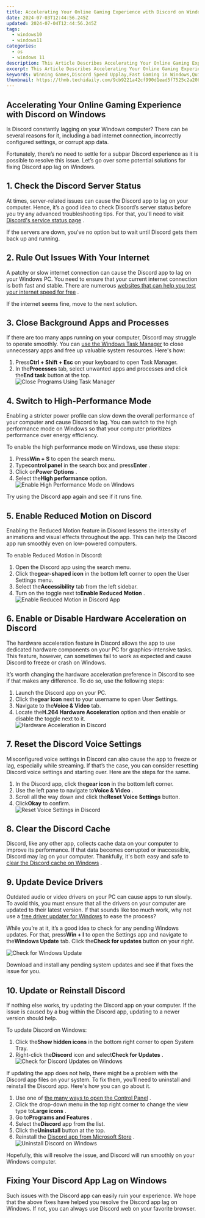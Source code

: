 ```yaml
---
title: Accelerating Your Online Gaming Experience with Discord on Windows
date: 2024-07-03T12:44:56.245Z
updated: 2024-07-04T12:44:56.245Z
tags:
  - windows10
  - windows11
categories:
  - os
  - windows 11
description: This Article Describes Accelerating Your Online Gaming Experience with Discord on Windows
excerpt: This Article Describes Accelerating Your Online Gaming Experience with Discord on Windows
keywords: Winning Games,Discord Speed Upplay,Fast Gaming in Windows,Quick Play Discord Game,Optimized Online Gaming,Enhance Gamer Experience,Boost PC Gaming with Discord
thumbnail: https://thmb.techidaily.com/9cb9221a42cf990d1ead5f7525c2a2084bd45082f379d43f5b1579226c750ee8.jpg
---
```


## Accelerating Your Online Gaming Experience with Discord on Windows

 Is Discord constantly lagging on your Windows computer? There can be several reasons for it, including a bad internet connection, incorrectly configured settings, or corrupt app data.

 Fortunately, there’s no need to settle for a subpar Discord experience as it is possible to resolve this issue. Let’s go over some potential solutions for fixing Discord app lag on Windows.

## 1\. Check the Discord Server Status

 At times, server-related issues can cause the Discord app to lag on your computer. Hence, it’s a good idea to check Discord’s server status before you try any advanced troubleshooting tips. For that, you'll need to visit [Discord's service status page](https://discordstatus.com/) .

 If the servers are down, you've no option but to wait until Discord gets them back up and running.

## 2\. Rule Out Issues With Your Internet

 A patchy or slow internet connection can cause the Discord app to lag on your Windows PC. You need to ensure that your current internet connection is both fast and stable. There are numerous [websites that can help you test your internet speed for free](https://www.makeuseof.com/best-free-websites-test-internet-speed/) .

If the internet seems fine, move to the next solution.

## 3\. Close Background Apps and Processes

 If there are too many apps running on your computer, Discord may struggle to operate smoothly. You can [use the Windows Task Manager](https://www.makeuseof.com/how-to-use-windows-task-manager/) to close unnecessary apps and free up valuable system resources. Here's how:

1. Press**Ctrl + Shift + Esc** on your keyboard to open Task Manager.
2. In the**Processes** tab, select unwanted apps and processes and click the**End task** button at the top.  
![Close Programs Using Task Manager](https://static1.makeuseofimages.com/wordpress/wp-content/uploads/2023/01/close-programs-using-task-manager.jpg)

## 4\. Switch to High-Performance Mode

 Enabling a stricter power profile can slow down the overall performance of your computer and cause Discord to lag. You can switch to the high performance mode on Windows so that your computer prioritizes performance over energy efficiency.

To enable the high performance mode on Windows, use these steps:

1. Press**Win + S** to open the search menu.
2. Type**control panel** in the search box and press**Enter** .
3. Click on**Power Options** .
4. Select the**High performance** option.  
![Enable High Performance Mode on Windows](https://static1.makeuseofimages.com/wordpress/wp-content/uploads/2023/01/enable-high-performance-mode-on-windows.jpg)

Try using the Discord app again and see if it runs fine.

## 5\. Enable Reduced Motion on Discord

 Enabling the Reduced Motion feature in Discord lessens the intensity of animations and visual effects throughout the app. This can help the Discord app run smoothly even on low-powered computers.

To enable Reduced Motion in Discord:

1. Open the Discord app using the search menu.
2. Click the**gear-shaped icon** in the bottom left corner to open the User Settings menu.
3. Select the**Accessibility** tab from the left sidebar.
4. Turn on the toggle next to**Enable Reduced Motion** .  
![Enable Reduced Motion in Discord App](https://static1.makeuseofimages.com/wordpress/wp-content/uploads/2023/01/enable-reduced-motion-in-discord-app.jpg)

## 6\. Enable or Disable Hardware Acceleration on Discord

 The hardware acceleration feature in Discord allows the app to use dedicated hardware components on your PC for graphics-intensive tasks. This feature, however, can sometimes fail to work as expected and cause Discord to freeze or crash on Windows.

 It’s worth changing the hardware acceleration preference in Discord to see if that makes any difference. To do so, use the following steps:

1. Launch the Discord app on your PC.
2. Click the**gear icon** next to your username to open User Settings.
3. Navigate to the**Voice & Video** tab.
4. Locate the**H.264 Hardware Acceleration** option and then enable or disable the toggle next to it.  
![Hardware Acceleration in Discord](https://static1.makeuseofimages.com/wordpress/wp-content/uploads/2023/01/hardware-acceleration-in-discord.jpg)

## 7\. Reset the Discord Voice Settings

 Misconfigured voice settings in Discord can also cause the app to freeze or lag, especially while streaming. If that’s the case, you can consider resetting Discord voice settings and starting over. Here are the steps for the same.

1. In the Discord app, click the**gear icon** in the bottom left corner.
2. Use the left pane to navigate to**Voice & Video** .
3. Scroll all the way down and click the**Reset Voice Settings** button.
4. Click**Okay** to confirm.  
![Reset Voice Settings in Discord](https://static1.makeuseofimages.com/wordpress/wp-content/uploads/2023/01/reset-voice-settings-in-discord.jpg)

## 8\. Clear the Discord Cache

 Discord, like any other app, collects cache data on your computer to improve its performance. If that data becomes corrupted or inaccessible, Discord may lag on your computer. Thankfully, it's both easy and safe to [clear the Discord cache on Windows](https://www.makeuseof.com/tag/discord-users-free-up-disk-space/) .

## 9\. Update Device Drivers

 Outdated audio or video drivers on your PC can cause apps to run slowly. To avoid this, you must ensure that all the drivers on your computer are updated to their latest version. If that sounds like too much work, why not use a [free driver updater for Windows](https://www.makeuseof.com/windows-best-free-driver-updaters/) to ease the process?

 While you’re at it, it’s a good idea to check for any pending Windows updates. For that, press**Win + I** to open the Settings app and navigate to the**Windows Update** tab. Click the**Check for updates** button on your right.

![Check for Windows Update](https://static1.makeuseofimages.com/wordpress/wp-content/uploads/2023/01/check-for-windows-update.jpg)

 Download and install any pending system updates and see if that fixes the issue for you.

## 10\. Update or Reinstall Discord

 If nothing else works, try updating the Discord app on your computer. If the issue is caused by a bug within the Discord app, updating to a newer version should help.

To update Discord on Windows:

1. Click the**Show hidden icons** in the bottom right corner to open System Tray.
2. Right-click the**Discord** icon and select**Check for Updates** .  
![Check for Discord Updates on Windows](https://static1.makeuseofimages.com/wordpress/wp-content/uploads/2023/01/check-for-discord-updates-on-windows.jpg)

 If updating the app does not help, there might be a problem with the Discord app files on your system. To fix them, you’ll need to uninstall and reinstall the Discord app. Here's how you can go about it.

1. Use one of [the many ways to open the Control Panel](https://www.makeuseof.com/windows-open-control-panel/) .
2. Click the drop-down menu in the top right corner to change the view type to**Large icons** .
3. Go to**Programs and Features** .
4. Select the**Discord** app from the list.
5. Click the**Uninstall** button at the top.
6. Reinstall the [Discord app from Microsoft Store](https://apps.microsoft.com/store/detail/discord/XPDC2RH70K22MN) .  
![Uninstall Discord on Windows](https://static1.makeuseofimages.com/wordpress/wp-content/uploads/2023/01/uninstall-discord-on-windows.jpg)

 Hopefully, this will resolve the issue, and Discord will run smoothly on your Windows computer.

## Fixing Your Discord App Lag on Windows

 Such issues with the Discord app can easily ruin your experience. We hope that the above fixes have helped you resolve the Discord app lag on Windows. If not, you can always use Discord web on your favorite browser.


<ins class="adsbygoogle"
     style="display:block"
     data-ad-format="autorelaxed"
     data-ad-client="ca-pub-7571918770474297"
     data-ad-slot="1223367746"></ins>



<ins class="adsbygoogle"
     style="display:block"
     data-ad-client="ca-pub-7571918770474297"
     data-ad-slot="8358498916"
     data-ad-format="auto"
     data-full-width-responsive="true"></ins>



